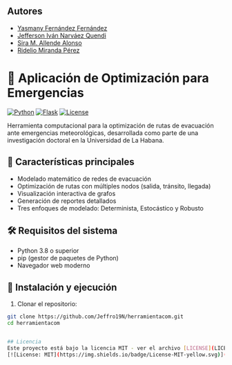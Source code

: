 ## Autores
- [Yasmany Fernández Fernández](https://github.com/yasmaforever85) 
- [Jefferson Iván Narváez Quendi](https://github.com/Jeffro19N)
- [Sira M. Allende Alonso]()
- [Ridelio Miranda Pérez]()


# 🚀 Aplicación de Optimización para Emergencias 

[![Python](https://img.shields.io/badge/Python-3.8%2B-blue)](https://www.python.org/)
[![Flask](https://img.shields.io/badge/Flask-2.0%2B-lightgrey)](https://flask.palletsprojects.com/)
[![License](https://img.shields.io/badge/License-MIT-green)](LICENSE)

Herramienta computacional para la optimización de rutas de evacuación ante emergencias meteorológicas, desarrollada como parte de una investigación doctoral en la Universidad de La Habana.

## 📌 Características principales

- Modelado matemático de redes de evacuación
- Optimización de rutas con múltiples nodos (salida, tránsito, llegada)
- Visualización interactiva de grafos
- Generación de reportes detallados
- Tres enfoques de modelado: Determinista, Estocástico y Robusto

## 🛠 Requisitos del sistema

- Python 3.8 o superior
- pip (gestor de paquetes de Python)
- Navegador web moderno

## 🚀 Instalación y ejecución

1. Clonar el repositorio:
```bash
git clone https://github.com/Jeffro19N/herramientacom.git
cd herramientacom


## Licencia
Este proyecto está bajo la licencia MIT - ver el archivo [LICENSE](LICENSE) para más detalles.
[![License: MIT](https://img.shields.io/badge/License-MIT-yellow.svg)](https://opensource.org/licenses/MIT)
